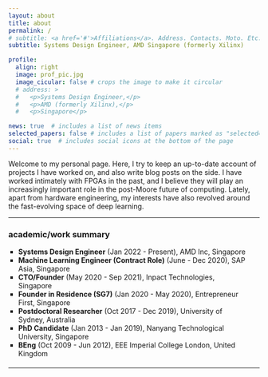 ```yaml
---
layout: about
title: about
permalink: /
# subtitle: <a href='#'>Affiliations</a>. Address. Contacts. Moto. Etc.
subtitle: Systems Design Engineer, AMD Singapore (formerly Xilinx)

profile:
  align: right
  image: prof_pic.jpg
  image_cicular: false # crops the image to make it circular
  # address: >
  #   <p>Systems Design Engineer,</p>
  #   <p>AMD (formerly Xilinx),</p>
  #   <p>Singapore</p>

news: true  # includes a list of news items
selected_papers: false # includes a list of papers marked as "selected={true}"
social: true  # includes social icons at the bottom of the page
---
```


Welcome to my personal page. Here, I try to keep an up-to-date account of
projects I have worked on, and also write blog posts on the side. I have worked
intimately with FPGAs in the past, and I believe they will play an increasingly
important role in the post-Moore future of computing. Lately, apart from
hardware engineering, my interests have also revolved around the fast-evolving
space of deep learning.

------------------------------

<h3>academic/work summary</h3>

<ul style="list-style-type:square;margin:0px 20px 20px 20px;padding:0;">
  <li><b>Systems Design Engineer</b> (Jan 2022 - Present), AMD Inc, Singapore</li>
  <li><b>Machine Learning Engineer (Contract Role)</b> (June - Dec 2020), SAP Asia, Singapore</li>
  <li><b>CTO/Founder</b> (May 2020 - Sep 2021), Inpact Technologies, Singapore</li>
  <li><b>Founder in Residence (SG7)</b> (Jan 2020 - May 2020), Entrepreneur First, Singapore</li>
  <li><b>Postdoctoral Researcher</b> (Oct 2017 - Dec 2019), University of Sydney, Australia</li>
  <li><b>PhD Candidate</b> (Jan 2013 - Jan 2019), Nanyang Technological University, Singapore</li>
  <li><b>BEng</b> (Oct 2009 - Jun 2012), EEE Imperial College London, United Kingdom</li>
</ul>

------------------------------
